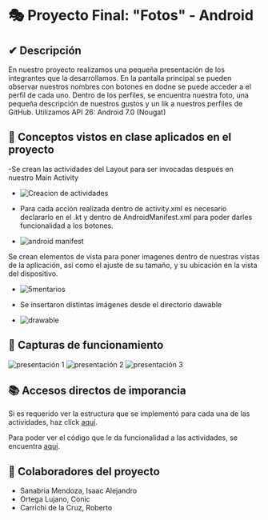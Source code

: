 # 🎭 Proyecto Final: "Fotos" - Android

## ✔ Descripción

En nuestro proyecto realizamos una pequeña presentación de los integrantes que la desarrollamos. En la pantalla principal se pueden observar nuestros nombres con botones en dodne se puede acceder a el perfil de cada uno.
Dentro de los perfiles, se encuentra nuestra foto, una pequeña descripción de nuestros gustos y un lik a nuestros perfiles de GitHub. 
Utilizamos API 26: Android 7.0 (Nougat)

## 📲 Conceptos vistos en clase aplicados en el proyecto
-Se crean las actividades del Layout para ser invocadas después en nuestro Main Activity
- ![Creacion de actividades](https://github.com/Sportman9x9/Android-Aspirantes/blob/master/Proyectos/fotos/imagenes/creacionactivities.jpg)

- Para cada acción realizada dentro de activity.xml es necesario declararlo en el .kt y dentro de AndroidManifest.xml para poder darles funcionalidad a los botones.
- ![android manifest](https://github.com/Sportman9x9/Android-Aspirantes/blob/master/Proyectos/fotos/imagenes/androidmanifest.jpg)

Se crean elementos de vista para poner imagenes dentro de nuestras vistas de la aplicación, así como el ajuste de su tamaño, y su ubicación en la vista del dispositivo. 
- ![5mentarios](https://github.com/Sportman9x9/Android-Aspirantes/blob/master/Proyectos/fotos/imagenes/ponerimagenes.jpg)

- Se insertaron distintas imágenes desde el directorio dawable
- ![drawable](https://github.com/Sportman9x9/Android-Aspirantes/blob/master/Proyectos/fotos/imagenes/drawable.jpg)


## 📸 Capturas de funcionamiento

![presentación 1](https://github.com/Sportman9x9/Android-Aspirantes/blob/master/Proyectos/fotos/imagenes/presentacion01.jpg)
![presentación 2](https://github.com/Sportman9x9/Android-Aspirantes/blob/master/Proyectos/fotos/imagenes/presentacion02.jpg)
![presentación 3](https://github.com/Sportman9x9/Android-Aspirantes/blob/master/Proyectos/fotos/imagenes/presentacion03.jpg)

## 📚 Accesos directos de imporancia

Si es requerido ver la estructura que se implementó para cada una de las actividades, haz click [aquí](app/src/main/res/layout).

Para poder ver el código que le da funcionalidad a las actividades, se encuentra [aquí](app/src/main/java/com/proteco/fotos).

## 🤝 Colaboradores del proyecto

- Sanabria Mendoza, Isaac Alejandro
- Ortega Lujano, Conic
- Carrichi de la Cruz, Roberto
